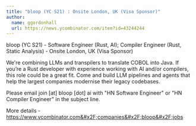 ```yaml
---
title: "bloop (YC S21) : Onsite London, UK (Visa Sponsor)"
author:
  name: ggordonhall
  url: https://news.ycombinator.com/item?id=43244244
---
```

bloop (YC S21) - Software Engineer (Rust, AI); Compiler Engineer (Rust, Static Analysis) - Onsite London, UK (Visa Sponsor)

We&#x27;re combining LLMs and transpilers to translate COBOL into Java. If you’re a Rust developer with experience working with AI and&#x2F;or compilers, this role could be a great fit. Come and build LLM pipelines and agents that help the largest companies modernise their legacy codebases.

Please email join [at] bloop [dot] ai with &quot;HN Software Engineer&quot; or &quot;HN Compiler Engineer&quot; in the subject line.

More details - <a href="https:&#x2F;&#x2F;www.ycombinator.com&#x2F;companies&#x2F;bloop&#x2F;jobs">https:&#x2F;&#x2F;www.ycombinator.com&#x2F;companies&#x2F;bloop&#x2F;jobs</a>
<JobApplication />
